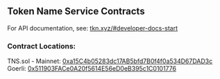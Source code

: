 ## Token Name Service Contracts

For API documentation, see: [tkn.xyz/#developer-docs-start](https://tkn.xyz/#developer-docs-start)

### Contract Locations:  
TNS.sol - 
  Mainnet: [0xa15C4b05283dc17AB5bfd7B0f4f0a534D67DAD3c](https://etherscan.io/address/0xa15C4b05283dc17AB5bfd7B0f4f0a534D67DAD3c#code)
  Goerli: [0x511903FACe0A20f5614E56eD0eB395c1C0101776](https://goerli.etherscan.io/address/0x511903face0a20f5614e56ed0eb395c1c0101776#code)
